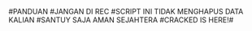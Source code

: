 #PANDUAN
#JANGAN DI REC
#SCRIPT INI TIDAK MENGHAPUS DATA KALIAN
#SANTUY SAJA AMAN SEJAHTERA
#CRACKED IS HERE!#
